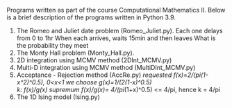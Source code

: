 Programs written as part of the course Computational Mathematics II. Below is a brief description of the programs written in Python 3.9.
1. The Romeo and Juliet date problem (Romeo_Juliet.py).
   Each one delays from 0 to 1hr
   When each arrives, waits 15min and then leaves
   What is the probability they meet
2. The Monty Hall problem (Monty_Hall.py).
3. 2D integration using MCMV method (2DInt_MCMV.py)
4. Multi-D integration using MCMV method (MultiDInt_MCMV.py)
5. Acceptance - Rejection method (AccRe.py)
   *requested f(x)=2/(pi(1-x^2)^0.5), 0<x<1
    we choose g(x)=1/(2(1-x)^0.5)  
    k: f(x)/g(x) supremum
    f(x)/g(x)= 4/(pi*(1+x)^0.5) <= 4/pi, hence k = 4/pi
6. The 1D Ising model (Ising.py)


